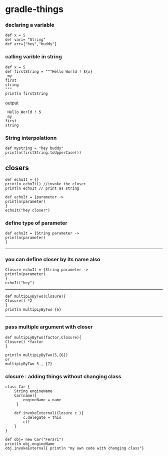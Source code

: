 # gradle-things


### declaring a variable
```
def x = 5
def vari= "String"
def arr=["hey","buddy"]
```
### calling varible in string
```
def x = 5
def firstString = """Hello World ! ${x}
 my 
first 
string
"""
println firstString
````
output 
```
 Hello World ! 5
 my 
first 
string
```

### String interpolationn
```
def mystring = "hey buddy"
println(firstString.toUpperCase())
```

## closers
```
def echoIt = {}
println echoIt() //invoke the closer
println echoIt // print as string 
```
```
def echoIt = {parameter -> 
println(parameter)
}
echoIt("hey closer")
```

### define type of parameter
```
def echoIt = {String parameter -> 
println(parameter)
}
```
-----
### you can define closer by its name also
```
Closure echoIt = {String parameter -> 
println(parameter)
}
echoIt("hey")
```
-----
```
def multipLyByTwo(Closure){
Closure() *2
}
println multipLyByTwo {6}
```
-----

### pass multiple argument with closer
```
def multipLyByTwo(factor,Closure){
Closure() *factor
}

println multipLyByTwo(5,{6})
or 
multipLyByTwo 5 , {7}
```

### closure : adding things without changing class
```
class Car {
    String engineName
    Car(name){
        engineName = name
     }

    def invokeExternal(Closure c ){
        c.delegate = this
        c()
    }
}

def obj= new Car("Ferari")
println obj.engineName
obj.invokeExternal{ println "my own code with changing class"}
```
